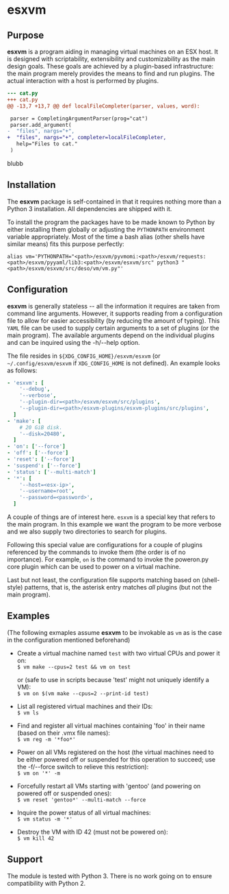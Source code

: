esxvm
=====

Purpose
-------

**esxvm** is a program aiding in managing virtual machines on an ESX
host. It is designed with scriptability, extensibility and
customizability as the main design goals. These goals are achieved by a
plugin-based infrastructure: the main program merely provides the means
to find and run plugins. The actual interaction with a host is performed
by plugins.

```diff
--- cat.py
+++ cat.py
@@ -13,7 +13,7 @@ def localFileCompleter(parser, values, word):

 parser = CompletingArgumentParser(prog="cat")
 parser.add_argument(
-  "files", nargs="+",
+  "files", nargs="+", completer=localFileCompleter,
   help="Files to cat."
 )

```

<span style=“color:green;”>blubb</span>

Installation
------------

The **esxvm** package is self-contained in that it requires nothing more
than a Python 3 installation. All dependencies are shipped with it.

To install the program the packages have to be made known to Python by
either installing them globally or adjusting the ``PYTHONPATH``
environment variable appropriately. Most of the time a bash alias (other
shells have similar means) fits this purpose perfectly:

``alias vm='PYTHONPATH="<path>/esxvm/pyvmomi:<path>/esxvm/requests:<path>/esxvm/pyyaml/lib3:<path>/esxvm/esxvm/src" python3 "<path>/esxvm/esxvm/src/deso/vm/vm.py"'``


Configuration
-------------

**esxvm** is generally stateless -- all the information it requires are
taken from command line arguments. However, it supports reading from a
configuration file to allow for easier accessibility (by reducing the
amount of typing). This ``YAML`` file can be used to supply certain
arguments to a set of plugins (or the main program). The available
arguments depend on the individual plugins and can be inquired using the
-h/--help option.

The file resides in ``${XDG_CONFIG_HOME}/esxvm/esxvm`` (or
``~/.config/esxvm/esxvm`` if ``XDG_CONFIG_HOME`` is not defined). An
example looks as follows:

```yaml
- 'esxvm': [
    '--debug',
    '--verbose',
    '--plugin-dir=<path>/esxvm/esxvm/src/plugins',
    '--plugin-dir=<path>/esxvm-plugins/esxvm-plugins/src/plugins',
  ]
- 'make': [
    # 20 GiB disk.
    '--disk=20480',
  ]
- 'on': ['--force']
- 'off': ['--force']
- 'reset': ['--force']
- 'suspend': ['--force']
- 'status': ['--multi-match']
- '*': [
    '--host=<esx-ip>',
    '--username=root',
    '--password=<password>',
  ]
```

A couple of things are of interest here. ``esxvm`` is a special key that
refers to the main program. In this example we want the program to be
more verbose and we also supply two directories to search for plugins.

Following this special value are configurations for a couple of plugins
referenced by the commands to invoke them (the order is of no
importance). For example, ``on`` is the command to invoke the poweron.py
core plugin which can be used to power on a virtual machine.

Last but not least, the configuration file supports matching based on
(shell-style) patterns, that is, the asterisk entry matches *all*
plugins (but not the main program).


Examples
--------

(The following exmaples assume **esxvm** to be invokable as ``vm`` as is
the case in the configuration mentioned beforehand)

- Create a virtual machine named ``test`` with two virtual CPUs and power
  it on:<br />
  ``$ vm make --cpus=2 test && vm on test``

  or (safe to use in scripts because 'test' might not uniquely identify
  a VM):<br />
  ``$ vm on $(vm make --cpus=2 --print-id test)``

- List all registered virtual machines and their IDs:<br />
  ``$ vm ls``

- Find and register all virtual machines containing 'foo' in their name
  (based on their .vmx file names):<br />
  ``$ vm reg -m '*foo*'``

- Power on all VMs registered on the host (the virtual machines need to
  be either powered off or suspended for this operation to succeed; use
  the -f/--force switch to relieve this restriction):<br />
  ``$ vm on '*' -m``

- Forcefully restart all VMs starting with 'gentoo' (and powering on
  powered off or suspended ones):<br />
  ``$ vm reset 'gentoo*' --multi-match --force``

- Inquire the power status of all virtual machines:<br />
  ``$ vm status -m '*'``

- Destroy the VM with ID 42 (must not be powered on):<br />
  ``$ vm kill 42``


Support
-------

The module is tested with Python 3. There is no work going on to
ensure compatibility with Python 2.

